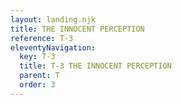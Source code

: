 ```yaml
---
layout: landing.njk
title: THE INNOCENT PERCEPTION
reference: T-3 
eleventyNavigation:
  key: T-3
  title: T-3 THE INNOCENT PERCEPTION
  parent: T
  order: 3
---
```


